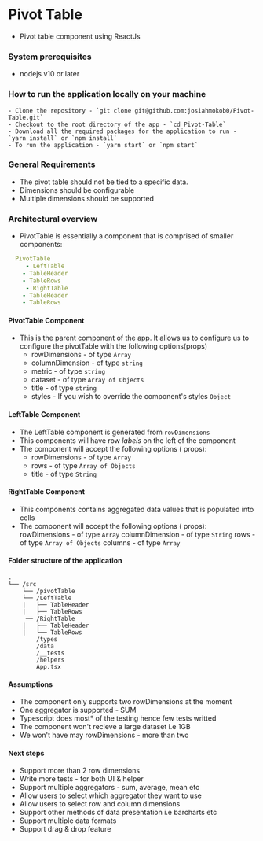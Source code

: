 # Pivot Table
- Pivot table component using ReactJs

### System prerequisites
- nodejs v10 or later

### How to run the application locally on your machine
    - Clone the repository - `git clone git@github.com:josiahmokob0/Pivot-Table.git`
    - Checkout to the root directory of the app - `cd Pivot-Table`
    - Download all the required packages for the application to run - `yarn install` or `npm install`
    - To run the application - `yarn start` or `npm start`
	
### General Requirements
  - The pivot table should not be tied to a specific data.
  - Dimensions should be configurable
  - Multiple dimensions should be supported

### Architectural overview

 - PivotTable is essentially a component that is comprised of smaller components:
  
```yaml
  PivotTable
     - LeftTable
	- TableHeader
	- TableRows
     - RightTable
	- TableHeader
	- TableRows
```
  
#### PivotTable Component
  - This is the parent component of the app. It allows us to configure us to configure the pivotTable with the
    following options(props)
     - rowDimensions - of type `Array`
     - columnDimension - of type `string`
     - metric - of type `string`
     - dataset - of type `Array of Objects`
     - title - of type `string`
     - styles - If you wish to override the component's styles `Object`

#### LeftTable Component
   - The LeftTable component is generated from `rowDimensions`
   - This components will have row _labels_ on the left of the component
   - The component will accept the following options ( props):
        - rowDimensions - of type `Array`
        - rows - of type `Array of Objects`
        - title - of type `String`

#### RightTable Component
   - This components contains aggregated data values that is populated into cells
   - The component will accept the following options ( props):
         rowDimensions - of type `Array`
         columnDimension - of type `String`
         rows - of type `Array of Objects`
         columns - of type `Array`

#### Folder structure of the application

```
.
└── /src
    └── /pivotTable
	└── /LeftTable
	|   ├── TableHeader
	|   ├── TableRows
	 ── /RightTable
	|   ├── TableHeader
	|   └── TableRows
        /types
        /data
        /__tests
        /helpers
        App.tsx
```

#### Assumptions
   - The component only supports two rowDimensions at the moment
   - One aggregator is supported - SUM
   - Typescript does most* of the testing hence few tests writted
   - The component won't recieve a large dataset i.e 1GB
   - We won't have may rowDimensions - more than two

#### Next steps
   - Support more than 2 row dimensions
   - Write more tests - for both UI & helper 
   - Support multiple aggregators - sum, average, mean etc
   - Allow users to select which aggregator they want to use
   - Allow users to select row and column dimensions
   - Support other methods of data presentation i.e barcharts etc
   - Support multiple data formats
   - Support drag & drop feature
